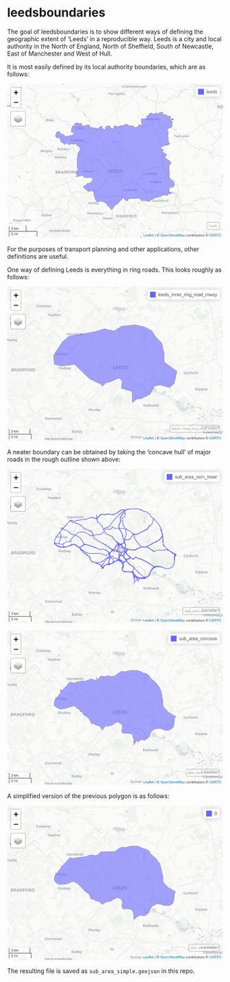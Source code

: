 
<!-- README.md is generated from README.Rmd. Please edit that file -->

# leedsboundaries

<!-- badges: start -->
<!-- badges: end -->

The goal of leedsboundaries is to show different ways of defining the
geographic extent of ‘Leeds’ in a reproducible way. Leeds is a city and
local authority in the North of England, North of Sheffield, South of
Newcastle, East of Manchester and West of Hull.

<!-- To reproduce this document you must have a recent version of R and the following packages loaded: -->

It is most easily defined by its local authority boundaries, which are
as follows:

![](README_files/figure-gfm/unnamed-chunk-3-1.png)<!-- -->

For the purposes of transport planning and other applications, other
definitions are useful.

One way of defining Leeds is everything in ring roads. This looks
roughly as follows:

![](README_files/figure-gfm/unnamed-chunk-4-1.png)<!-- -->

A neater boundary can be obtained by taking the ‘concave hull’ of major
roads in the rough outline shown above:

![](README_files/figure-gfm/unnamed-chunk-6-1.png)<!-- -->

![](README_files/figure-gfm/unnamed-chunk-7-1.png)<!-- -->

A simplified version of the previous polygon is as follows:

![](README_files/figure-gfm/unnamed-chunk-8-1.png)<!-- -->

The resulting file is saved as `sub_area_simple.geojson` in this repo.
